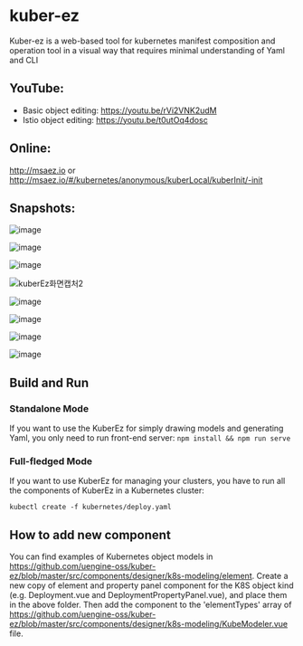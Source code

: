 # kuber-ez
Kuber-ez is a web-based tool for kubernetes manifest composition and operation tool in a visual way that requires minimal understanding of Yaml and CLI

## YouTube:
- Basic object editing: https://youtu.be/rVi2VNK2udM
- Istio object editing: https://youtu.be/t0utOq4dosc

## Online:
http://msaez.io or http://msaez.io/#/kubernetes/anonymous/kuberLocal/kuberInit/-init

## Snapshots:
![image](https://user-images.githubusercontent.com/48265118/88506730-902d4d00-d015-11ea-9a76-9de8e4de73b8.png)

![image](https://user-images.githubusercontent.com/48265118/88508769-8c4ff980-d01a-11ea-91f7-e9eab52c4376.png)

![image](https://user-images.githubusercontent.com/48265118/88508857-be615b80-d01a-11ea-9649-f5ddabd60445.png)

![kuberEz화면캡처2](https://user-images.githubusercontent.com/48265118/88508967-01233380-d01b-11ea-8ea9-4ae6908af7a4.png)

![image](https://user-images.githubusercontent.com/48265118/88509850-e9e54580-d01c-11ea-9167-6a82ad6da908.png)

![image](https://user-images.githubusercontent.com/48265118/88509906-fe294280-d01c-11ea-8640-0519e8ca44ca.png)

![image](https://user-images.githubusercontent.com/48265118/88513320-0ab09980-d023-11ea-9818-d5056698b8a8.png)

![image](https://user-images.githubusercontent.com/48265118/88513384-24ea7780-d023-11ea-8425-1a8a90a04351.png)


## Build and Run
### Standalone Mode

If you want to use the KuberEz for simply drawing models and generating Yaml, you only need to run front-end server:
`
npm install && npm run serve
`

### Full-fledged Mode

If you want to use KuberEz for managing your clusters, you have to run all the components of KuberEz in a Kubernetes cluster:

```
kubectl create -f kubernetes/deploy.yaml
```

## How to add new component

You can find examples of Kubernetes object models in https://github.com/uengine-oss/kuber-ez/blob/master/src/components/designer/k8s-modeling/element.
Create a new copy of element and property panel component for the K8S object kind (e.g. Deployment.vue and DeploymentPropertyPanel.vue), and place them in the above folder.
Then add the component to the 'elementTypes' array of https://github.com/uengine-oss/kuber-ez/blob/master/src/components/designer/k8s-modeling/KubeModeler.vue file.
